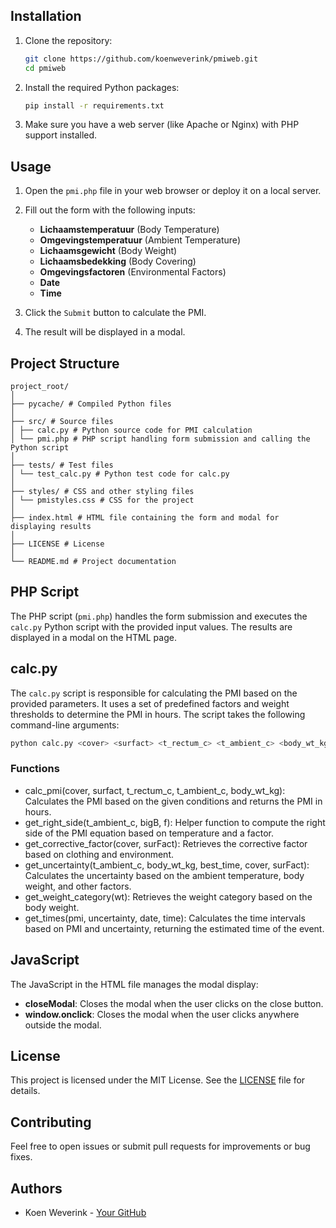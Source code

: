 
## Installation

1. Clone the repository:
    ```bash
    git clone https://github.com/koenweverink/pmiweb.git
    cd pmiweb
    ```

2. Install the required Python packages:
    ```bash
    pip install -r requirements.txt
    ```

3. Make sure you have a web server (like Apache or Nginx) with PHP support installed.

## Usage

1. Open the `pmi.php` file in your web browser or deploy it on a local server.

2. Fill out the form with the following inputs:
    - **Lichaamstemperatuur** (Body Temperature)
    - **Omgevingstemperatuur** (Ambient Temperature)
    - **Lichaamsgewicht** (Body Weight)
    - **Lichaamsbedekking** (Body Covering)
    - **Omgevingsfactoren** (Environmental Factors)
    - **Date**
    - **Time**

3. Click the `Submit` button to calculate the PMI.

4. The result will be displayed in a modal.

## Project Structure
```
project_root/
│
├── pycache/ # Compiled Python files
│
├── src/ # Source files
│ ├── calc.py # Python source code for PMI calculation
│ └── pmi.php # PHP script handling form submission and calling the Python script
│
├── tests/ # Test files
│ └── test_calc.py # Python test code for calc.py
│
├── styles/ # CSS and other styling files
│ └── pmistyles.css # CSS for the project
│
├── index.html # HTML file containing the form and modal for displaying results
│
├── LICENSE # License
│
└── README.md # Project documentation
```

## PHP Script

The PHP script (`pmi.php`) handles the form submission and executes the `calc.py` Python script with the provided input values. The results are displayed in a modal on the HTML page.

## calc.py

The `calc.py` script is responsible for calculating the PMI based on the provided parameters. It uses a set of predefined factors and weight thresholds to determine the PMI in hours. The script takes the following command-line arguments:

```bash
python calc.py <cover> <surfact> <t_rectum_c> <t_ambient_c> <body_wt_kg> <date> <time>
```

### Functions
- calc_pmi(cover, surfact, t_rectum_c, t_ambient_c, body_wt_kg): Calculates the PMI based on the given conditions and returns the PMI in hours.
- get_right_side(t_ambient_c, bigB, f): Helper function to compute the right side of the PMI equation based on temperature and a factor.
- get_corrective_factor(cover, surFact): Retrieves the corrective factor based on clothing and environment.
- get_uncertainty(t_ambient_c, body_wt_kg, best_time, cover, surFact): Calculates the uncertainty based on the ambient temperature, body weight, and other factors.
- get_weight_category(wt): Retrieves the weight category based on the body weight.
- get_times(pmi, uncertainty, date, time): Calculates the time intervals based on PMI and uncertainty, returning the estimated time of the event.

## JavaScript

The JavaScript in the HTML file manages the modal display:
- **closeModal**: Closes the modal when the user clicks on the close button.
- **window.onclick**: Closes the modal when the user clicks anywhere outside the modal.

## License

This project is licensed under the MIT License. See the [LICENSE](LICENSE) file for details.

## Contributing

Feel free to open issues or submit pull requests for improvements or bug fixes.

## Authors

- Koen Weverink - [Your GitHub](https://github.com/koenweverink)
